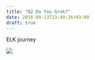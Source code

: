 ```yaml
---
title: "02 Do You Grok?"
date: 2018-09-13T23:49:26+03:00
draft: true
---
```


ELK journey

![](/images/02-Do-You-Grok-11551caf.png)
